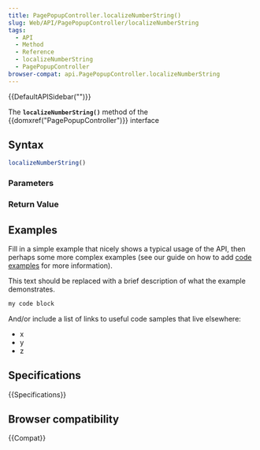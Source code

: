 ```yaml
---
title: PagePopupController.localizeNumberString()
slug: Web/API/PagePopupController/localizeNumberString
tags:
  - API
  - Method
  - Reference
  - localizeNumberString
  - PagePopupController
browser-compat: api.PagePopupController.localizeNumberString
---
```

{{DefaultAPISidebar("")}}

The **`localizeNumberString()`** method of the {{domxref("PagePopupController")}} interface 

## Syntax

```js
localizeNumberString()
```

### Parameters



### Return Value



## Examples

Fill in a simple example that nicely shows a typical usage of the API, then perhaps some more complex examples (see our guide on how to add [code examples](/en-US/docs/MDN/Contribute/Structures/Code_examples) for more information).

This text should be replaced with a brief description of what the example demonstrates.

```js
my code block
```

And/or include a list of links to useful code samples that live elsewhere:

*   x
*   y
*   z

## Specifications

{{Specifications}}

## Browser compatibility

{{Compat}}

